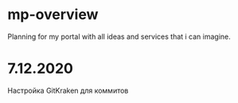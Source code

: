 # mp-overview
Planning for my portal with all ideas and services that i can imagine.

# 7.12.2020
Настройка GitKraken для коммитов